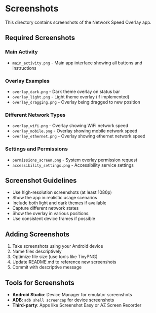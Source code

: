 # Screenshots

This directory contains screenshots of the Network Speed Overlay app.

## Required Screenshots

### Main Activity
- `main_activity.png` - Main app interface showing all buttons and instructions

### Overlay Examples
- `overlay_dark.png` - Dark theme overlay on status bar
- `overlay_light.png` - Light theme overlay (if implemented)
- `overlay_dragging.png` - Overlay being dragged to new position

### Different Network Types
- `overlay_wifi.png` - Overlay showing WiFi network speed
- `overlay_mobile.png` - Overlay showing mobile network speed
- `overlay_ethernet.png` - Overlay showing ethernet network speed

### Settings and Permissions
- `permissions_screen.png` - System overlay permission request
- `accessibility_settings.png` - Accessibility service settings

## Screenshot Guidelines

- Use high-resolution screenshots (at least 1080p)
- Show the app in realistic usage scenarios
- Include both light and dark themes if available
- Capture different network states
- Show the overlay in various positions
- Use consistent device frames if possible

## Adding Screenshots

1. Take screenshots using your Android device
2. Name files descriptively
3. Optimize file size (use tools like TinyPNG)
4. Update README.md to reference new screenshots
5. Commit with descriptive message

## Tools for Screenshots

- **Android Studio**: Device Manager for emulator screenshots
- **ADB**: `adb shell screencap` for device screenshots
- **Third-party**: Apps like Screenshot Easy or AZ Screen Recorder
